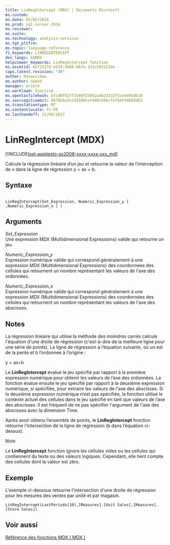 ```yaml
---
title: LinRegIntercept (MDX) | Documents Microsoft
ms.custom: 
ms.date: 03/02/2016
ms.prod: sql-server-2016
ms.reviewer: 
ms.suite: 
ms.technology: analysis-services
ms.tgt_pltfrm: 
ms.topic: language-reference
f1_keywords: LINREGINTERCEPT
dev_langs: kbMDX
helpviewer_keywords: LinRegIntercept function
ms.assetid: 6ef2527d-e519-4b66-b67e-131c5831234e
caps.latest.revision: "36"
author: Minewiskan
ms.author: owend
manager: erikre
ms.workload: Inactive
ms.openlocfilehash: bfcd0f927f3340f25052a4623332f5cee045db10
ms.sourcegitcommit: 9678eba3c2d3100cef408c69bcfe76df49803d63
ms.translationtype: MT
ms.contentlocale: fr-FR
ms.lasthandoff: 11/09/2017
---
```

# <a name="linregintercept-mdx"></a>LinRegIntercept (MDX)
[!INCLUDE[tsql-appliesto-ss2008-xxxx-xxxx-xxx_md](../includes/tsql-appliesto-ss2008-xxxx-xxxx-xxx-md.md)]

  Calcule la régression linéaire d’un jeu et retourne la valeur de l’interception de x dans la ligne de régression y = ax + b.  
  
## <a name="syntax"></a>Syntaxe  
  
```  
  
LinRegIntercept(Set_Expression, Numeric_Expression_y [ ,Numeric_Expression_x ] )  
```  
  
## <a name="arguments"></a>Arguments  
 *Set_Expression*  
 Une expression MDX (Multidimensional Expressions) valide qui retourne un jeu.  
  
 *Numeric_Expression_y*  
 Expression numérique valide qui correspond généralement à une expression MDX (Multidimensional Expressions) des coordonnées des cellules qui retournent un nombre représentant les valeurs de l'axe des ordonnées.  
  
 *Numeric_Expression_x*  
 Expression numérique valide qui correspond généralement à une expression MDX (Multidimensional Expressions) des coordonnées des cellules qui retournent un nombre représentant les valeurs de l'axe des abscisses.  
  
## <a name="remarks"></a>Notes  
 La régression linéaire qui utilise la méthode des moindres carrés calcule l'équation d'une droite de régression (c'est-à-dire de la meilleure ligne pour une série de points). La ligne de régression a l’équation suivante, où un est de la pente et b l’ordonnée à l’origine :  
  
 y = ax+b  
  
 Le **LinRegIntercept** évalue le jeu spécifié par rapport à la première expression numérique pour obtenir les valeurs de l’axe des ordonnées. La fonction évalue ensuite le jeu spécifié par rapport à la deuxième expression numérique, si spécifiée, pour extraire les valeurs de l'axe des abscisses. Si la deuxième expression numérique n’est pas spécifiée, la fonction utilise le contexte actuel des cellules dans le jeu spécifié en tant que valeurs de l’axe des abscisses. Il est fréquent de ne pas spécifier l'argument de l'axe des abscisses avec la dimension Time.  
  
 Après avoir obtenu l’ensemble de points, le **LinRegIntercept** fonction retourne l’intersection de la ligne de régression (b dans l’équation ci-dessus).  
  
> [!NOTE]  
>  Le **LinRegIntercept** fonction ignore les cellules vides ou les cellules qui contiennent du texte ou des valeurs logiques. Cependant, elle tient compte des cellules dont la valeur est zéro.  
  
## <a name="example"></a>Exemple  
 L'exemple ci-dessous retourne l'intersection d'une droite de régression pour les mesures des ventes par unité et par magasin.  
  
```  
LinRegIntercept(LastPeriods(10),[Measures].[Unit Sales],[Measures].[Store Sales])  
```  
  
## <a name="see-also"></a>Voir aussi  
 [Référence des fonctions MDX &#40; MDX &#41;](../mdx/mdx-function-reference-mdx.md)  
  
  
